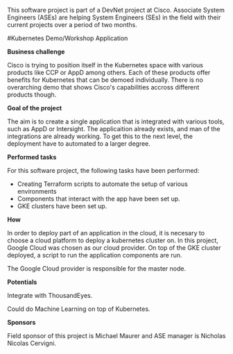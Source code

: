 This software project is part of a DevNet project at Cisco. Associate System Engineers (ASEs) are helping System Engineers (SEs) in the field with their current projects over a period of two months. 

#Kubernetes Demo/Workshop Application

**Business challenge**

Cisco is trying to position itself in the Kubernetes space with various products like CCP or AppD among others. Each of these products offer benefits for Kubernetes that can be demoed individually. There is no overarching demo that shows Cisco's capabilities accross different products though. 

**Goal of the project**

The aim is to create a single application that is integrated with various tools, such as AppD or Intersight. The applicaition already exists, and man of the integrations are already working. To get this to the next level, the deployment have to automated to a larger degree. 

**Performed tasks**

For this software project, the following tasks have been performed:

- Creating Terraform scripts to automate the setup of various environments
- Components that interact with the app have been set up. 
- GKE clusters have been set up. 

**How**

In order to deploy part of an application in the cloud, it is necesary to choose a cloud platform to deploy a kubernetes cluster on. In this project, Google Cloud was chosen as our cloud provider. On top of the GKE cluster deployed, a script to run the application components are run. 

The Google Cloud provider is responsible for the master node. 


**Potentials**

Integrate with ThousandEyes.

Could do Machine Learning on top of Kubernetes. 

**Sponsors**

Field sponsor of this project is Michael Maurer and ASE manager is Nicholas Nicolas Cervigni. 




